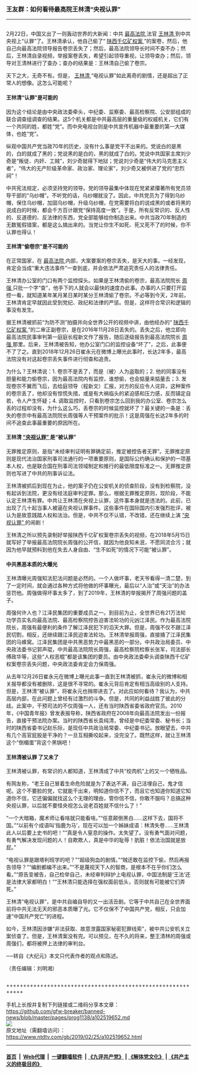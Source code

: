 ### 王友群：如何看待最高院王林清“央视认罪”
------------------------

<div class="post_content">
 <div class="arttop arttop2">
 </div>
 <div class="column" id="artbody">
  <p>
   2月22日，中国又出了一则轰动世界的大新闻：中共
   <a href="https://www.ntdtv.com/gb/最高法院.htm">
    最高法院
   </a>
   法官
   <a href="https://www.ntdtv.com/gb/王林清.htm">
    王林清
   </a>
   到中共央视上“认罪”了。王林清承认，他自己偷了“
   <a href="https://www.ntdtv.com/gb/陕西千亿矿权案.htm">
    陕西千亿矿权案
   </a>
   ”的案卷，然后，他自己向最高法院领导报告卷宗丢失了；然后，最高法院领导长时间不查不办；然后，王林清自录视频，举报案卷丢失，希望引起领导重视，让领导查办；然后，领导对王清林进行了查办；查办的结果是：王林清自己偷了卷宗。
  </p>
  <p>
   天下之大，无奇不有。但是，
   <a href="https://www.ntdtv.com/gb/王林清.htm">
    王林清
   </a>
   “电视认罪”如此离奇的剧情，还是超出了正常人的想像。这怎么可能呢？
  </p>
  <h4>
   王林清“认罪”是可能的
  </h4>
  <p>
   因为这个结论是由中央政法委牵头，中纪委、监察委、最高检察院、公安部组成的联合调查组调查的结果。这5个机关都是中共最高层的重量级的权威机关，它们有一个共同的姓，都姓“党”。而中央电视台则是中共宣传机器中最重要的第一大媒体，也姓“党”。
  </p>
  <p>
   纵观中国共产党当政70年的历史，没有什么事是党干不出来的。党说白的是黑的，白的就成了黑的；党说黑的是白的，黑的就成了白的。党说中共国家主席刘少奇是“叛徒、内奸、工贼”，刘少奇就得下地狱；党说刘少奇是“伟大的马克思主义者”，“伟大的无产阶级革命家、政治家、理论家”，刘少奇又被供进了党的“忠烈祠”！
  </p>
  <p>
   中共宪法规定，必须坚持党的领导。党的领导最集中体现在党紧紧攥著所有党员领导干部的“乌纱帽”。不听党的话，乌纱帽就没了。因此，中共党员为了得到乌纱帽，保住乌纱帽，加固乌纱帽，升级乌纱帽，在党需要将白的说成黑的或者将黑的说成白的时候，都会千方百计跟党“保持高度一致”。于是，所有反常识的、反人性的、反道德的、反法律的东西，党全部能够给你制造出来。中共当政70年制造的无数冤假错案，都是这么搞出来的。当党让你生不如死、死又死不了的时候，你不认罪也得认！
  </p>
  <h4>
   王林清“偷卷宗”是不可能的
  </h4>
  <p>
   在正常国家，在
   <a href="https://www.ntdtv.com/gb/最高法院.htm">
    最高法院
   </a>
   内部，大案要案的卷宗丢失，是天大的事。一经发现，肯定会当成“重大违法事件”一查到底，并会依法严肃追究责任人的法律责任。
  </p>
  <p>
   王林清办公室的门口有两个监控探头。如果是王林清偷的卷宗，最高法院院长
   <a href="https://www.ntdtv.com/gb/周强.htm">
    周强
   </a>
   只批一个字“查”，他手下的人就会以最快的速度办此事。办事的人只要打开监控一看，就知道某年某月某日某时某分王林清偷了卷宗。不必等到今天，2年前，王林清肯定早就因此受到党纪、政纪和法律的严惩。但是，这样符合常识和逻辑的事没有发生。
  </p>
  <p>
   据王林清被抓前“为防不测”拍摄并向全世界公开的视频中讲，由他经办的“
   <a href="https://www.ntdtv.com/gb/陕西千亿矿权案.htm">
    陕西千亿矿权案
   </a>
   ”的二审正副卷宗，是在2016年11月28日丢失的。丢失之后，他立即向最高法院民事审判第一庭庭长程新文作了报告，随后逐级报告到最高法院院长
   <a href="https://www.ntdtv.com/gb/周强.htm">
    周强
   </a>
   那里。后来，王林清被告知，他办公室门口的监控设备“坏了”，之后，此事便不了了之。直到2018年12月26日崔永元在微博上曝光此事时，长达2年多，最高法院没有对这起卷宗丢失事件进行彻查和追责。
  </p>
  <p>
   为什么？王林清说：1. 卷宗不是丢了，而是（被）人为盗取的；2. 他的同事没有胆量和能力偷卷宗，因为最高法院内有监控，谁想偷，也会掂量来掂量去；3. 发现卷宗不翼而飞后，去给庭领导（程新文）汇报，对方的反应令人诧异，这种案件的卷宗丢了，他却没有惊慌失措，或是有大祸临头的紧迫感和压力感，反而镇定自若，令人产生怀疑；4. 调取监控时，只看到卷宗怎么回到我的办公室、卷宗怎么丢的过程却没有，为什么这么巧，丢卷宗的时候监控就坏了？最关键的一条是：丢失的卷宗中有最高法院院长周强等人干预案件的批示！这是周强在长达2年多的时间不追查此事最重要的原因所在。
  </p>
  <h4>
   <strong>
    王林清
    <a href="https://www.ntdtv.com/gb/“央视认罪”.htm">
     “央视认罪”
    </a>
    是“被认罪”
   </strong>
  </h4>
  <p>
   无罪推定原则，是指“未经审判证明有罪确定前，推定被控告者无罪”。无罪推定原则是现代法治国家刑事司法通行的一项重要原则，是国际公约确认和保护的一项基本人权，也是联合国在刑事司法领域制定和推行的最低限度标准之一。无罪推定原则也写进了中共的刑事诉讼法。
  </p>
  <p>
   王林清被抓后到现在为止，他的案子仍在公安机关的侦查阶段，没有到检察院，没有起诉到法院，更没有经法庭审判定罪。那么，根据无罪推定原则，现阶段，不能认定王林清有罪。中共让王林清在央视上认罪，这件事本身就是违法的。此前，已出现了几十起当事人被逼在央视认罪事件。这些事件在国际国内引发强烈批评，被认为是故意践踏人权和法治。但是，中共不仅不认错，不改错，还在继续上演
   <a href="https://www.ntdtv.com/gb/“央视认罪”.htm">
    “央视认罪”
   </a>
   的闹剧！
  </p>
  <p>
   王林清之所以预先录制好举报陕西千亿矿权案卷宗丢失的视频，在2018年5月15日就写好了举报最高法院院长周强的公开信，就因为他良知未泯，不愿同流合污；就因为他早就预料到他在失去人身自由、“生不如死”的情况下可能“被认罪”。
  </p>
  <h4>
   <strong>
    中共黑恶本质的大曝光
   </strong>
  </h4>
  <p>
   王林清曝光周强知法犯法问题是必然的。一个人做坏事，老天爷看得一清二楚，到了一定时间，就会通过各种方式将他做的坏事曝光，最后以“人治”或“天治”的办法惩罚他。周强做得坏事太多了，到了2019年，王林清的举报揭开了周强问题的盖子。
  </p>
  <p>
   周强何许人也？江泽民集团的重要成员之一。到目前为止，全世界已有21万法轮功学员实名向最高法院、最高检察院控告迫害法轮功的元凶江泽民。作为最高法院院长，周强有最便利的条件了解江泽民犯下的滔天大罪。但是，周强不仅不跟江泽民切割，相反，还继续跟江泽民迫害法轮功。王林清举报周强，直接捅了江泽民集团的马蜂窝。江泽民集团是中共黑恶势力中最黑恶的一部分。中共政治局委员、中央政法委书记郭声琨，中共最高法院院长周强，最高检察院检察长张军，司法部长傅政华等，这些“人权恶棍”都是该集团的要员。由中央政法委牵头调查陕西千亿矿权案卷宗丢失问题，中央政法委肯定会力保周强。
  </p>
  <p>
   从去年12月26日崔永元在微博上曝光此事一直到王林清被抓，崔永元的微博和相关报导都没有被删除，这是很不寻常的。崔永元背后肯定有相当高级别的人支持。但是，王林清“被认罪”，将崔永元也捎带进去了。对此应如何看待？我认为，中共高层内部，在此问题上曾经有过激烈的斗争。但是，共同的利益战胜了彼此的分歧。此案中，干预司法的不仅周强一人，还有当时陕西省委省政府官员。2010年，《中国青年报》曾发表报导称，陕西省政府在2008年向最高法院发出一份报告，直接干预法院办案。当时的陕西省长袁纯清，曾经是中纪委常委、秘书长；当时的陕西省委书记赵乐际，是现任中共政治局常委、中纪委书记。放眼望去，中共有几个高官屁股是干净的？一旦互相撕咬起来，没完没了。既然这样，就让王林清这个“倒楣蛋”背这个黑锅吧！
  </p>
  <h4>
   <strong>
    王林清被认罪 了又未了
   </strong>
  </h4>
  <p>
   王林清被认罪，有常识的人都知道，王林清成了中共“绞肉机”上的又一个牺牲品。
  </p>
  <p>
   有网友称，“老王自己冒着生命危险就是为了表达不满，自己活埋自己，鬼才信呢。这个不要脸的党，它就能干出来，明知道你信不了，而且它也知道你知道它知道你不信，它还偏偏就找这么个无理的理由，管你信不信，你敢不服吗？总搞这种央视认罪，以后就不要怪央视怎么说老百姓就不信什么了！”
  </p>
  <p>
   “一个大暗箱，魔术师让看啥就只能看啥。”“任意颠倒黑白……这样下去，国将不国。”“以前有个成语叫‘指鹿为马’，现在可以加一个姊妹成语：林清失卷……王林清此人以后要上史书的吧！”“真是令人窒息的操作。太失望了。没有勇气面对问题，有勇气解决发现问题的人！自欺欺人，真是中华的耻辱！肮脏！依法治国就是放屁。”
  </p>
  <p>
   “电视认罪是跟塔利班学的吧？”“超级狗血的剧情。”“贼还敢在监控下偷，然后再报告领导？”“编剧都编不出来。”“不是蔑视天下人的智商，是根本不在乎你们怎么看。”“原告变被告，自己检举自己，未经审判辩护上电视认罪，中国法制是‘王法’还是法律大家都明白！”“王林清只能选择在强权面前低头，否则就有可能被它们弄死。”
  </p>
  <p>
   王林清“电视认罪”，是中共自编自导的又一出活丑剧。它等于中共自己在全世界面前将中共无法无天的邪恶本质曝了光。它不仅保不了中国共产党，相反，只会加速“中国共产党亡”的进程。
  </p>
  <p>
   如今，王林清因涉嫌“非法获取、故意泄露国家秘密犯罪线索”，被中共公安机关立案侦查了。但是，王林清案没有完。可以预见，在不久的将来，整王清林的周强或周强们，都将被押上法律的审判台。
  </p>
  <p>
   ──转自《大纪元》本文只代表作者的观点和陈述。
  </p>
  <p>
   （责任编辑：刘明湘）
  </p>
 </div>
 <div class="single_ad">
 </div>
</div>

+++++++++++++++++++++++++++++++++++++++++++++++++++++++++++<br/><br/>
手机上长按并复制下列链接或二维码分享本文章：<br/>
https://github.com/gfw-breaker/banned-news/blob/master/pages/prog1138/a102519652.md <br/>
<a href='https://github.com/gfw-breaker/banned-news/blob/master/pages/prog1138/a102519652.md'><img src='https://github.com/gfw-breaker/banned-news/blob/master/pages/prog1138/a102519652.md.png'/></a> <br/>
原文地址（需翻墙访问）：https://www.ntdtv.com/gb/2019/02/25/a102519652.html


------------------------
#### [首页](https://github.com/gfw-breaker/banned-news/blob/master/README.md) &nbsp;|&nbsp; [Web代理](https://github.com/labour-camp/helloworld) &nbsp;|&nbsp; [一键翻墙软件](https://github.com/gfw-breaker/nogfw/blob/master/README.md) &nbsp;| [《九评共产党》](https://github.com/gfw-breaker/9ping.md/blob/master/README.md#九评之一评共产党是什么) | [《解体党文化》](https://github.com/gfw-breaker/jtdwh.md/blob/master/README.md) | [《共产主义的终极目的》](https://github.com/gfw-breaker/gczydzjmd.md/blob/master/README.md)

